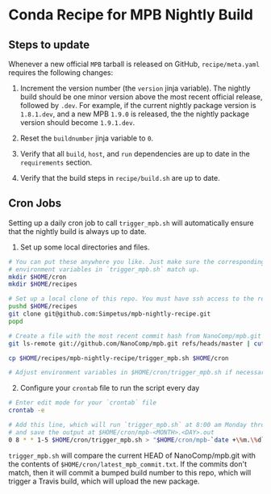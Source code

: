 # Conda Recipe for MPB Nightly Build

## Steps to update

Whenever a new official `MPB` tarball is released on GitHub, `recipe/meta.yaml` requires the following changes:

1. Increment the version number (the `version` jinja variable). The nightly build should be one minor version above the most recent official release, followed by `.dev`. For example, if the current nightly package version is `1.8.1.dev`, and a new MPB `1.9.0` is released, the the nightly package version should become `1.9.1.dev`.

2. Reset the `buildnumber` jinja variable to `0`.

3. Verify that all `build`, `host`, and `run` dependencies are up to date in the `requirements` section.

4. Verify that the build steps in `recipe/build.sh` are up to date.

## Cron Jobs

Setting up a daily cron job to call `trigger_mpb.sh` will automatically ensure that the nightly build is always up to date.

1. Set up some local directories and files.

```bash
# You can put these anywhere you like. Just make sure the corresponding
# environment variables in `trigger_mpb.sh` match up.
mkdir $HOME/cron
mkdir $HOME/recipes

# Set up a local clone of this repo. You must have ssh access to the repo.
pushd $HOME/recipes
git clone git@github.com:Simpetus/mpb-nightly-recipe.git
popd

# Create a file with the most recent commit hash from NanoComp/mpb.git
git ls-remote git://github.com/NanoComp/mpb.git refs/heads/master | cut -f 1 > $HOME/cron/latest_mpb_commit.txt

cp $HOME/recipes/mpb-nightly-recipe/trigger_mpb.sh $HOME/cron

# Adjust environment variables in $HOME/cron/trigger_mpb.sh if necessary
```

2. Configure your `crontab` file to run the script every day

```bash
# Enter edit mode for your `crontab` file
crontab -e

# Add this line, which will run `trigger_mpb.sh` at 8:00 am Monday through Friday,
# and save the output at $HOME/cron/mpb-<MONTH>.<DAY>.out
0 8 * * 1-5 $HOME/cron/trigger_mpb.sh > "$HOME/cron/mpb-`date +\%m.\%d`.out" 2>&1
```

`trigger_mpb.sh` will compare the current HEAD of NanoComp/mpb.git with the contents of `$HOME/cron/latest_mpb_commit.txt`. If the commits don't match, then it will commit a bumped build number to this repo, which will trigger a Travis build, which will upload the new package.
